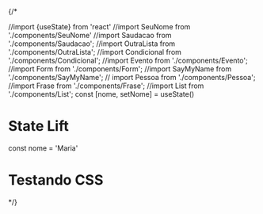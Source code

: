   {/* 
    <div>
    //import {useState} from 'react'
    //import SeuNome from './components/SeuNome'
    //import Saudacao from './components/Saudacao';
    //import OutraLista from './components/OutraLista';
    //import Condicional from './components/Condicional';
    //import Evento from './components/Evento';
    //import Form from './components/Form';
    //import SayMyName from './components/SayMyName';
    // import Pessoa from './components/Pessoa';
    //import Frase from './components/Frase';
    //import List from './components/List';
    const [nome, setNome] = useState()
    <h1>State Lift</h1>
    <SeuNome setNome={setNome} />
    <Saudacao nome={nome} />
    <OutraLista itens={meusItens} />
    <OutraLista itens={[]} />
    <Condicional />
    const nome = 'Maria'
    <h1>Testando CSS</h1>
    <Evento numero="1"/>
    <Form />
    <Frase />
    <Frase />
    <SayMyName nome="Wendell" />
    <SayMyName nome="Juliany" />
    <SayMyName nome="João" />
    <SayMyName nome={nome} />
    <Pessoa 
    nome="Rodrigo" 
    idade="28" 
    profissao="programador" 
    foto="https://via.placeholder.com/150" />
    <List />
    */}